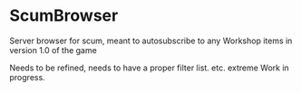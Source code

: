 # ScumBrowser
Server browser for scum, meant to autosubscribe to any Workshop items in version 1.0 of the game


Needs to be refined, needs to have a proper filter list. etc. 
extreme Work in progress. 
